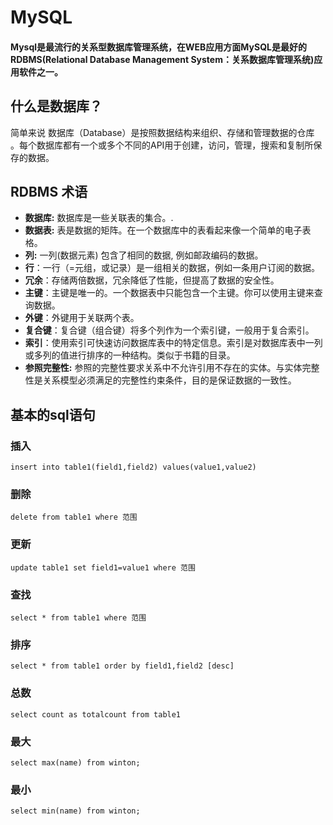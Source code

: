 # MySQL



#### Mysql是最流行的关系型数据库管理系统，在WEB应用方面MySQL是最好的RDBMS(Relational Database Management System：关系数据库管理系统)应用软件之一。

## 什么是数据库？

简单来说 数据库（Database）是按照数据结构来组织、存储和管理数据的仓库 。每个数据库都有一个或多个不同的API用于创建，访问，管理，搜索和复制所保存的数据。

## RDBMS 术语

- **数据库:** 数据库是一些关联表的集合。.
- **数据表:** 表是数据的矩阵。在一个数据库中的表看起来像一个简单的电子表格。
- **列:** 一列(数据元素) 包含了相同的数据, 例如邮政编码的数据。
- **行**：一行（=元组，或记录）是一组相关的数据，例如一条用户订阅的数据。
- **冗余**：存储两倍数据，冗余降低了性能，但提高了数据的安全性。
- **主键**：主键是唯一的。一个数据表中只能包含一个主键。你可以使用主键来查询数据。
- **外键**：外键用于关联两个表。
- **复合键**：复合键（组合键）将多个列作为一个索引键，一般用于复合索引。
- **索引**：使用索引可快速访问数据库表中的特定信息。索引是对数据库表中一列或多列的值进行排序的一种结构。类似于书籍的目录。
- **参照完整性:** 参照的完整性要求关系中不允许引用不存在的实体。与实体完整性是关系模型必须满足的完整性约束条件，目的是保证数据的一致性。



## 基本的sql语句

### 插入

```
insert into table1(field1,field2) values(value1,value2) 
```

### 删除

```
delete from table1 where 范围 
```

### 更新

```
update table1 set field1=value1 where 范围 
```

### 查找

```
select * from table1 where 范围 
```

### 排序

~~~
select * from table1 order by field1,field2 [desc] 
~~~

### 总数

```
select count as totalcount from table1 
```

### 最大

```
select max(name) from winton;
```

### 最小

```
select min(name) from winton;
```
